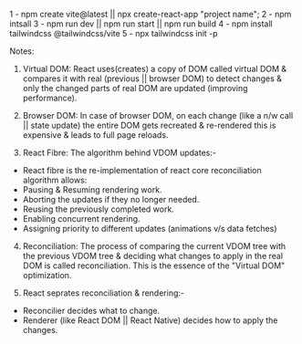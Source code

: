 1 - npm create vite@latest || npx create-react-app "project name";
2 - npm intsall
3 - npm run dev || npm run start || npm run build
4 - npm install tailwindcss @tailwindcss/vite
5 - npx tailwindcss init -p

Notes:
1. Virtual DOM: React uses(creates) a copy of DOM called virtual DOM & compares it with real (previous || browser DOM) to detect changes & only the changed parts of real DOM are updated (improving performance).

2. Browser DOM: In case of browser DOM, on each change (like a n/w call || state update) the entire DOM gets recreated & re-rendered this is expensive & leads to full page reloads.

3. React Fibre: The algorithm behind VDOM updates:-
- React fibre is the re-implementation of react core reconciliation algorithm allows:
- Pausing & Resuming rendering work.
- Aborting the updates if they no longer needed.
- Reusing the previously completed work.
- Enabling concurrent rendering.
- Assigning priority to different updates (animations v/s data fetches)

4. Reconciliation: The process of comparing the current VDOM tree with the previous VDOM tree & deciding what changes to apply in the real DOM is called reconciliation. This is the essence of the "Virtual DOM" optimization.

5. React seprates reconciliation & rendering:-
- Reconcilier decides what to change.
- Renderer (like React DOM || React Native) decides how to apply the changes.